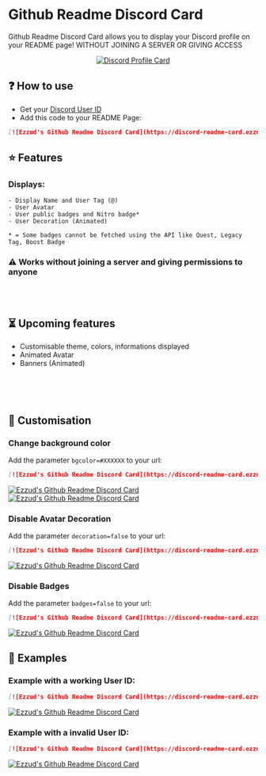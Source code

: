 # Github Readme Discord Card

Github Readme Discord Card allows you to display your Discord profile on your README page!
WITHOUT JOINING A SERVER OR GIVING ACCESS

<p align="center">
   <a href="https://github.com/Ezzud/github-readme-discord-card" target="blank">
     <img  align="center" 
           src="https://discord-readme-card.ezzud.fr/?userid=638773138712428575&v=2"
           alt="Discord Profile Card" />
    </a>
</p>


## ❓ How to use

- Get your [Discord User ID](https://support.discord.com/hc/en-us/articles/206346498-Where-can-I-find-my-User-Server-Message-ID)
- Add this code to your README Page:
```Markdown
[![Ezzud's Github Readme Discord Card](https://discord-readme-card.ezzud.fr/?userid=YOUR_DISCORD_USER_ID)](https://github.com/Ezzud/github-readme-discord-card)
```

## ⭐ Features
<h3>Displays:</h3>
<p>
   
    - Display Name and User Tag (@)
    - User Avatar
    - User public badges and Nitro badge*
    - User Decoration (Animated)

    * = Some badges cannot be fetched using the API like Quest, Legacy Tag, Boost Badge
</p>
<h3>⚠️ Works without joining a server and giving permissions to anyone</h3>
<br><br>


## ⏳ Upcoming features
- Customisable theme, colors, informations displayed
- Animated Avatar
- Banners (Animated)

<br><br><br>

## 🎨 Customisation

### Change background color 
Add the parameter `bgcolor=#XXXXXX` to your url:
```Markdown
[![Ezzud's Github Readme Discord Card](https://discord-readme-card.ezzud.fr/?userid=638773138712428575&bgcolor=1a1b27)](https://github.com/Ezzud/github-readme-discord-card)
```
[![Ezzud's Github Readme Discord Card](https://discord-readme-card.ezzud.fr/?userid=638773138712428575&bgcolor=1a1b27&v=2)](https://github.com/Ezzud/github-readme-discord-card)
[![Ezzud's Github Readme Discord Card](https://discord-readme-card.ezzud.fr/?userid=638773138712428575&bgcolor=FEFEFE&v=2)](https://github.com/Ezzud/github-readme-discord-card)

### Disable Avatar Decoration
Add the parameter `decoration=false` to your url:
```Markdown
[![Ezzud's Github Readme Discord Card](https://discord-readme-card.ezzud.fr/?userid=638773138712428575&decoration=false)](https://github.com/Ezzud/github-readme-discord-card)
```
[![Ezzud's Github Readme Discord Card](https://discord-readme-card.ezzud.fr/?userid=638773138712428575&decoration=false&v=2)](https://github.com/Ezzud/github-readme-discord-card)

### Disable Badges
Add the parameter `badges=false` to your url:
```Markdown
[![Ezzud's Github Readme Discord Card](https://discord-readme-card.ezzud.fr/?userid=638773138712428575&badges=false)](https://github.com/Ezzud/github-readme-discord-card)
```
[![Ezzud's Github Readme Discord Card](https://discord-readme-card.ezzud.fr/?userid=638773138712428575&badges=false&v=2)](https://github.com/Ezzud/github-readme-discord-card)


## 📜 Examples

### Example with a working User ID:
```Markdown
[![Ezzud's Github Readme Discord Card](https://discord-readme-card.ezzud.fr/?userid=638773138712428575)](https://github.com/Ezzud/github-readme-discord-card)
```
[![Ezzud's Github Readme Discord Card](https://discord-readme-card.ezzud.fr/?userid=638773138712428575&v=2)](https://github.com/Ezzud/github-readme-discord-card)

### Example with a invalid User ID:
```Markdown
[![Ezzud's Github Readme Discord Card](https://discord-readme-card.ezzud.fr/?userid=invaliduserid)](https://github.com/Ezzud/github-readme-discord-card)
```
[![Ezzud's Github Readme Discord Card](https://discord-readme-card.ezzud.fr/?userid=invaliduserid&v=2)](https://github.com/Ezzud/github-readme-discord-card)